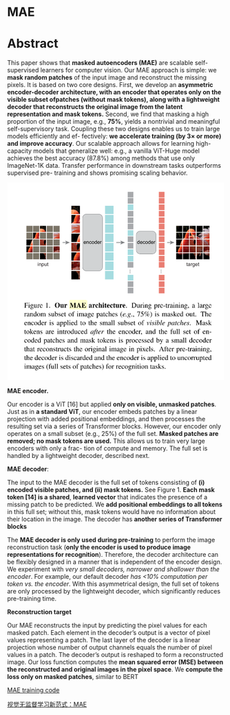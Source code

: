 # MAE

# Abstract

This paper shows that **masked autoencoders (MAE)** are scalable self-supervised learners for computer vision. Our MAE approach is simple: we **mask random patches** of the input image and reconstruct the missing pixels. It is based on two core designs. First, we develop an **asymmetric encoder-decoder architecture, with an encoder that operates only on the visible subset ofpatches (without mask tokens), along with a lightweight decoder that reconstructs the original image from the latent representation and mask tokens.** Second, we find that masking a high proportion of the input image, e.g., **75%**, yields a nontrivial and meaningful self-supervisory task. Coupling these two designs enables us to train large models efficiently and ef- fectively: **we accelerate training (by 3× or more) and improve accuracy**. Our scalable approach allows for learning high-capacity models that generalize well: e.g., a vanilla ViT-Huge model achieves the best accuracy (87.8%) among methods that use only ImageNet-1K data. Transfer performance in downstream tasks outperforms supervised pre- training and shows promising scaling behavior.

![Untitled](MAE%20f78945188a5a412ab297ed30a91de285/Untitled.png)

**MAE encoder.** 

Our encoder is a ViT [16] but applied **only on visible, unmasked patches**. Just as in **a standard ViT**, our encoder embeds patches by a linear projection with added positional embeddings, and then processes the resulting set via a series of Transformer blocks. However, our encoder only operates on a small subset (e.g., 25%) of the full set. **Masked patches are removed; no mask tokens are used.** This allows us to train very large encoders with only a frac- tion of compute and memory. The full set is handled by a lightweight decoder, described next.

**MAE decoder**: 

The input to the MAE decoder is the full set of tokens consisting of **(i) encoded visible patches, and (ii) mask tokens.** See Figure 1. **Each mask token [14] is a shared**, **learned vector** that indicates the presence of a missing patch to be predicted. We **add positional embeddings to all tokens** in this full set; without this, mask tokens would have no information about their location in the image. The decoder has **another series of Transformer blocks**

The **MAE decoder is only used during pre-training** to perform the image reconstruction task (**only the encoder is used to produce image representations for recognition**). Therefore, the decoder architecture can be flexibly designed in a manner that is independent of the encoder design. We experiment with *very small decoders, narrower and shallower than the encoder*. For example, our default decoder *has <10% computation per token vs. the encoder*. With this asymmetrical design, the full set of tokens are only processed by the lightweight decoder, which significantly reduces pre-training time.

**Reconstruction target**

Our MAE reconstructs the input by predicting the pixel values for each masked patch. Each element in the decoder’s output is a vector of pixel values representing a patch. The last layer of the decoder is a linear projection whose number of output channels equals the number of pixel values in a patch. The decoder’s output is reshaped to form a reconstructed image. Our loss function computes the **mean squared error (MSE) between the reconstructed and original images in the pixel space**. We **compute the loss only on masked patches**, similar to BERT

[MAE training code](MAE%20f78945188a5a412ab297ed30a91de285/MAE%20training%20code%20f1781e266c194a27a0ca5e831a7a9d58.md)

[视觉无监督学习新范式：MAE](https://zhuanlan.zhihu.com/p/432984431)